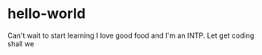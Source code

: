 # hello-world
Can't wait to start learning
I love good food and I'm an INTP. Let get coding shall we
